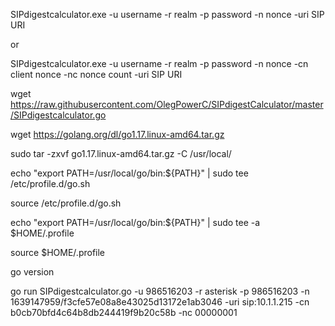 SIPdigestcalculator.exe -u username -r realm -p password -n nonce -uri SIP URI

or

SIPdigestcalculator.exe -u username -r realm -p password -n nonce -cn client nonce -nc nonce count -uri SIP URI


wget https://raw.githubusercontent.com/OlegPowerC/SIPdigestCalculator/master/SIPdigestcalculator.go

wget https://golang.org/dl/go1.17.linux-amd64.tar.gz

sudo tar -zxvf go1.17.linux-amd64.tar.gz -C /usr/local/

echo "export PATH=/usr/local/go/bin:${PATH}" | sudo tee /etc/profile.d/go.sh

source /etc/profile.d/go.sh

echo "export PATH=/usr/local/go/bin:${PATH}" | sudo tee -a $HOME/.profile

source $HOME/.profile

go version


go run SIPdigestcalculator.go -u 986516203 -r asterisk -p 986516203 -n 1639147959/f3cfe57e08a8e43025d13172e1ab3046 -uri sip:10.1.1.215  -cn b0cb70bfd4c64b8db244419f9b20c58b -nc 00000001 
